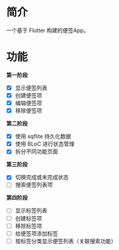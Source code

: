 # 简介

一个基于 Flutter 构建的便签App。

# 功能

**第一阶段**

- [x] 显示便签列表
- [x] 创建便签项
- [x] 编辑便签项
- [x] 移除便签项

**第二阶段**

- [x] 使用 sqflite 持久化数据
- [x] 使用 BLoC 进行状态管理
- [x] 拆分不同功能页面

**第三阶段**

- [x] 切换完成或未完成状态
- [ ] 搜索便签列表项

**第四阶段**

- [ ] 显示标签列表
- [ ] 创建标签项
- [ ] 移除标签项
- [ ] 给便签项添加标签
- [ ] 按标签分类显示便签列表（关联搜索功能）